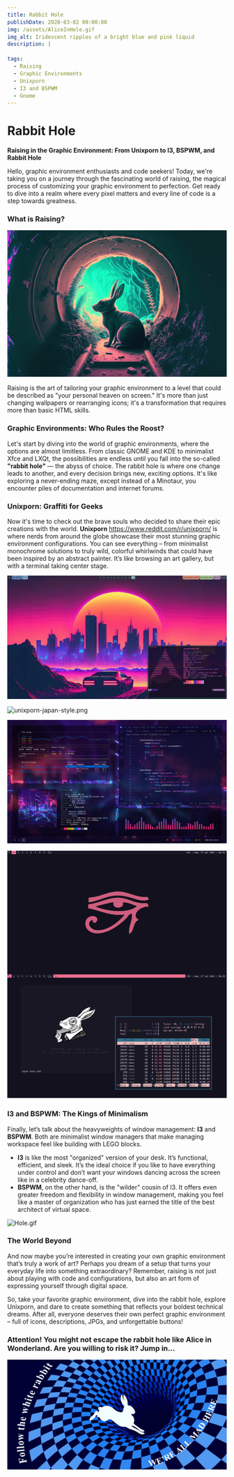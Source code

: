 ```yaml
---
title: Rabbit Hole
publishDate: 2020-03-02 00:00:00
img: /assets/AliceInHole.gif
img_alt: Iridescent ripples of a bright blue and pink liquid
description: |
 
tags:
  - Raising
  - Graphic Environments
  - Unixporn
  - I3 and BSPWM
  - Gnome  
---
```


# Rabbit Hole

**Raising in the Graphic Environment: From Unixporn to I3, BSPWM, and Rabbit Hole**

Hello, graphic environment enthusiasts and code seekers! Today, we're taking you on a journey through the fascinating world of raising, the magical process of customizing your graphic environment to perfection. Get ready to dive into a realm where every pixel matters and every line of code is a step towards greatness.

### **What is Raising?**

![Rabbit.jpg](../../assets/Rabbit.jpg)

Raising is the art of tailoring your graphic environment to a level that could be described as "your personal heaven on screen." It's more than just changing wallpapers or rearranging icons; it's a transformation that requires more than basic HTML skills.

### **Graphic Environments: Who Rules the Roost?**

Let's start by diving into the world of graphic environments, where the options are almost limitless. From classic GNOME and KDE to minimalist Xfce and LXQt, the possibilities are endless until you fall into the so-called **"rabbit hole"** — the abyss of choice. The rabbit hole is where one change leads to another, and every decision brings new, exciting options. It's like exploring a never-ending maze, except instead of a Minotaur, you encounter piles of documentation and internet forums.

### **Unixporn: Graffiti for Geeks**

Now it's time to check out the brave souls who decided to share their epic creations with the world. **Unixporn** https://www.reddit.com/r/unixporn/ is where nerds from around the globe showcase their most stunning graphic environment configurations. You can see everything – from minimalist monochrome solutions to truly wild, colorful whirlwinds that could have been inspired by an abstract painter. It’s like browsing an art gallery, but with a terminal taking center stage.

![unixporn-daily-river.webp](../../assets/unixporn-daily-river.webp)

![unixporn-japan-style.png](../../assets/unixporn-japan-style.png)

![unixporn-night-city.png](../../assets/unixporn-night-city.png)

![unixporn-rabbit.png](../../assets/unixporn-rabbit.png)

### **I3 and BSPWM: The Kings of Minimalism**

Finally, let’s talk about the heavyweights of window management: **I3** and **BSPWM**. Both are minimalist window managers that make managing workspace feel like building with LEGO blocks.

- **I3** is like the most "organized" version of your desk. It’s functional, efficient, and sleek. It’s the ideal choice if you like to have everything under control and don’t want your windows dancing across the screen like in a celebrity dance-off.
- **BSPWM**, on the other hand, is the "wilder" cousin of I3. It offers even greater freedom and flexibility in window management, making you feel like a master of organization who has just earned the title of the best architect of virtual space.

![Hole.gif](../../assets/Hole.gif)

### **The World Beyond**

And now maybe you’re interested in creating your own graphic environment that’s truly a work of art? Perhaps you dream of a setup that turns your everyday life into something extraordinary? Remember, raising is not just about playing with code and configurations, but also an art form of expressing yourself through digital space.

So, take your favorite graphic environment, dive into the rabbit hole, explore Unixporn, and dare to create something that reflects your boldest technical dreams. After all, everyone deserves their own perfect graphic environment – full of icons, descriptions, JPGs, and unforgettable buttons!

### Attention! You might not escape the rabbit hole like Alice in Wonderland. Are you willing to risk it? Jump in…

![RabbitHole.jpg](../../assets/RabbitHole.jpg)